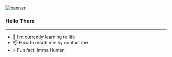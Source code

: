 ![banner](https://trakteer-uploads.sgp1.digitaloceanspaces.com/images/cover/cvr-N30K8BkTq4M2V9onQjM0cTI4xLRHlp9Y1698227025.jpg)

### Hello There

---


- 🌱 I’m currently learning to life
- 📫 How to reach me: by contact me
- ⚡ Fun fact: Imma Human
